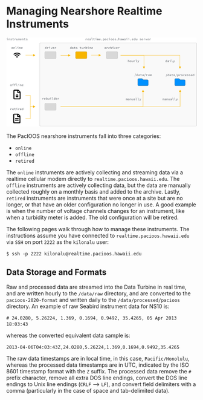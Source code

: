 # Managing Nearshore Realtime Instruments

![](data-flow.png)

The PacIOOS nearshore instruments fall into three categories:

* `online`
* `offline`
* `retired`

The `online` instruments are actively collecting and streaming data via a realtime cellular modem directly to `realtime.pacioos.hawaii.edu`.  The `offline` instruments are actively collecting data, but the data are manually collected roughly on a monthly basis and added to the archive.  Lastly, `retired` instruments are instruments that were once at a site but are no longer, or that have an older configuration no longer in use.  A good example is when the number of voltage channels changes for an instrument, like when a turbidity meter is added.  The old configuration will be retired.

The following pages walk through how to manage these instruments.  The instructions assume you have connected to `realtime.pacioos.hawaii.edu` via `SSH` on port `2222` as the `kilonalu` user:

```
$ ssh -p 2222 kilonalu@realtime.pacioos.hawaii.edu
```

## Data Storage and Formats
Raw and processed data are streamed into the Data Turbine in real time, and are written hourly to the `/data/raw` directory, and are converted to the `pacioos-2020-format` and written daily to the `/data/processed/pacioos` directory.  An example of raw Seabird instrument data for NS10 is:

```
# 24.0280, 5.26224, 1.369, 0.1694, 0.9492, 35.4265, 05 Apr 2013 18:03:43
```

whereas the converted equivalent data sample is:

```
2013-04-06T04:03:43Z,24.0280,5.26224,1.369,0.1694,0.9492,35.4265
```

The raw data timestamps are in local time, in this case, `Pacific/Honolulu`, whereas the processed data timestamps are in UTC, indicated by the ISO 8601 timestamp format with the `Z` suffix.  The processed data remove the `#` prefix character, remove all extra DOS line endings, convert the DOS line endings to Unix line endings (`CRLF` --> `LF`), and convert field delimiters with a comma (particularly in the case of space and tab-delimited data).






